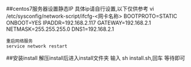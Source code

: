 ##centos7服务器设置静态IP
	具体ip请自行设置,以下仅供参考
	vi /etc/sysconfig/network-script/ifcfg-<网卡名称>
	BOOTPROTO=STATIC
	ONBOOT=YES
	IPADDR=192.168.2.117
	GATEWAY=192.168.2.1
	NETMASK=255.255.255.0
	DNS1=192.168.2.1
	
	重启网络服务
	service network restart
	
##安装install
	解压install后进入install文件夹
	输入 sh install.sh,回车
	等待即可
